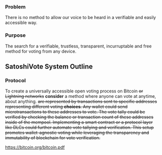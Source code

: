   




### Problem
There is no method to allow our voice to be heard in a verifiable and easily accessible way. 

### Purpose
The search for a verifiable, trustless, transparent, incurruptable and free method for voting from any device.  



## SatoshiVote System Outline

### Protocol
To create a universally accessible open voting process on Bitcoin ~~or Lightning networks~~ **consider** a method where anyone can vote at anytime, about anything. ~~are represented by transactions sent to specific addresses representing different voting **choices**. Any wallet could send microtransactions to these addresses to vote. The vote tally could be verified by checking the balance or transaction count of these addresses inside of the mempool. Implementing a smart contract or a protocol layer like DLCs could further automate vote tallying and verification. This setup promotes wallet-agnostic voting while leveraging the transparency and immutability of blockchain for vote verification.~~  




https://bitcoin.org/bitcoin.pdf
